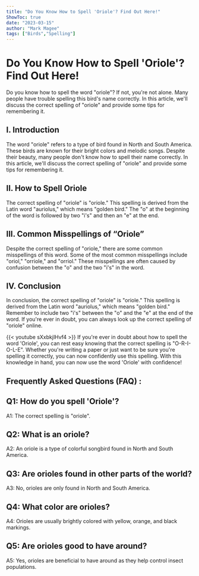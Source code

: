 ```yaml
---
title: "Do You Know How to Spell 'Oriole'? Find Out Here!"
ShowToc: true 
date: "2023-03-15"
author: "Mark Magee" 
tags: ["Birds","Spelling"]
---
```

# Do You Know How to Spell 'Oriole'? Find Out Here!

Do you know how to spell the word "oriole"? If not, you're not alone. Many people have trouble spelling this bird's name correctly. In this article, we'll discuss the correct spelling of "oriole" and provide some tips for remembering it.

## I. Introduction

The word "oriole" refers to a type of bird found in North and South America. These birds are known for their bright colors and melodic songs. Despite their beauty, many people don't know how to spell their name correctly. In this article, we'll discuss the correct spelling of "oriole" and provide some tips for remembering it.

## II. How to Spell Oriole

The correct spelling of "oriole" is "oriole." This spelling is derived from the Latin word "auriolus," which means "golden bird." The "o" at the beginning of the word is followed by two "i's" and then an "e" at the end.

## III. Common Misspellings of “Oriole”

Despite the correct spelling of "oriole," there are some common misspellings of this word. Some of the most common misspellings include "oriol," "orriole," and "orriol." These misspellings are often caused by confusion between the "o" and the two "i's" in the word.

## IV. Conclusion

In conclusion, the correct spelling of "oriole" is "oriole." This spelling is derived from the Latin word "auriolus," which means "golden bird." Remember to include two "i's" between the "o" and the "e" at the end of the word. If you're ever in doubt, you can always look up the correct spelling of "oriole" online.

{{< youtube sXxbkjlHvf4 >}} 
If you're ever in doubt about how to spell the word 'Oriole', you can rest easy knowing that the correct spelling is "O-R-I-O-L-E". Whether you're writing a paper or just want to be sure you're spelling it correctly, you can now confidently use this spelling. With this knowledge in hand, you can now use the word 'Oriole' with confidence!

## Frequently Asked Questions (FAQ) :
## Q1: How do you spell 'Oriole'?
A1: The correct spelling is "oriole".

## Q2: What is an oriole?
A2: An oriole is a type of colorful songbird found in North and South America.

## Q3: Are orioles found in other parts of the world?
A3: No, orioles are only found in North and South America.

## Q4: What color are orioles?
A4: Orioles are usually brightly colored with yellow, orange, and black markings.

## Q5: Are orioles good to have around?
A5: Yes, orioles are beneficial to have around as they help control insect populations.






